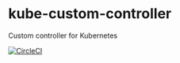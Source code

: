 # kube-custom-controller
Custom controller for Kubernetes


[![CircleCI](https://circleci.com/gh/amitkr0201/kube-custom-controller.svg?style=svg)](https://circleci.com/gh/amitkr0201/kube-custom-controller)
